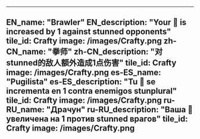 ---

EN_name: "Brawler"
EN_description: "Your 🔸 is increased by 1 against stunned opponents"
tile_id: Crafty
image: /images/Crafty.png
zh-CN_name: "拳师"
zh-CN_description: "对stunned的敌人额外造成1点伤害"
tile_id: Crafty
image: /images/Crafty.png
es-ES_name: "Pugilista"
es-ES_description: "Tu 🔸 se incrementa en 1 contra enemigos stunplural"
tile_id: Crafty
image: /images/Crafty.png
ru-RU_name: "Драчун"
ru-RU_description: "Ваша 🔸 увеличена на 1 против stunned врагов"
tile_id: Crafty
image: /images/Crafty.png
---